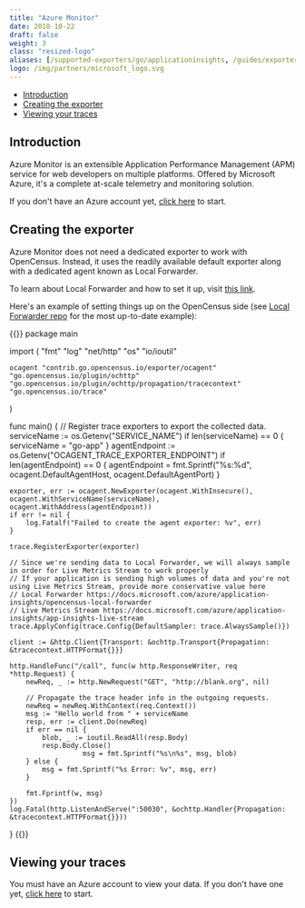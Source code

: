 ```yaml
---
title: "Azure Monitor"
date: 2018-10-22
draft: false
weight: 3
class: "resized-logo"
aliases: [/supported-exporters/go/applicationinsights, /guides/exporters/supported-exporters/go/applicationinsights]
logo: /img/partners/microsoft_logo.svg
---
```


- [Introduction](#introduction)
- [Creating the exporter](#creating-the-exporter)
- [Viewing your traces](#viewing-your-traces)

## Introduction
Azure Monitor is an extensible Application Performance Management (APM) service for web developers on multiple platforms. Offered by Microsoft Azure, it's a complete at-scale telemetry and monitoring solution.

If you don't have an Azure account yet, [click here](https://docs.microsoft.com/azure/application-insights/app-insights-overview) to start.

## Creating the exporter
Azure Monitor does not need a dedicated exporter to work with OpenCensus. Instead, it uses the readily available default exporter along with a dedicated agent known as Local Forwarder. 

To learn about Local Forwarder and how to set it up, visit [this link](https://docs.microsoft.com/azure/application-insights/opencensus-local-forwarder).

Here's an example of setting things up on the OpenCensus side (see [Local Forwarder repo](https://github.com/Microsoft/ApplicationInsights-LocalForwarder/blob/master/examples/opencensus/go-app/main.go) for the most up-to-date example):

{{<highlight go>}}
package main

import (
	"fmt"
	"log"
	"net/http"
	"os"
	"io/ioutil"

	ocagent "contrib.go.opencensus.io/exporter/ocagent"
	"go.opencensus.io/plugin/ochttp"
	"go.opencensus.io/plugin/ochttp/propagation/tracecontext"
	"go.opencensus.io/trace"
)

func main() {
	// Register trace exporters to export the collected data.
	serviceName := os.Getenv("SERVICE_NAME")
	if len(serviceName) == 0 {
		serviceName = "go-app"
	}
	agentEndpoint := os.Getenv("OCAGENT_TRACE_EXPORTER_ENDPOINT")
	if len(agentEndpoint) == 0 {
		agentEndpoint = fmt.Sprintf("%s:%d", ocagent.DefaultAgentHost, ocagent.DefaultAgentPort)
	}

	exporter, err := ocagent.NewExporter(ocagent.WithInsecure(), ocagent.WithServiceName(serviceName), ocagent.WithAddress(agentEndpoint))
	if err != nil {
		log.Fatalf("Failed to create the agent exporter: %v", err)
	}

	trace.RegisterExporter(exporter)

	// Since we're sending data to Local Forwarder, we will always sample in order for Live Metrics Stream to work properly
	// If your application is sending high volumes of data and you're not using Live Metrics Stream, provide more conservative value here
	// Local Forwarder https://docs.microsoft.com/azure/application-insights/opencensus-local-forwarder
	// Live Metrics Stream https://docs.microsoft.com/azure/application-insights/app-insights-live-stream
	trace.ApplyConfig(trace.Config{DefaultSampler: trace.AlwaysSample()})

	client := &http.Client{Transport: &ochttp.Transport{Propagation: &tracecontext.HTTPFormat{}}}

	http.HandleFunc("/call", func(w http.ResponseWriter, req *http.Request) {
		newReq, _ := http.NewRequest("GET", "http://blank.org", nil)

		// Propagate the trace header info in the outgoing requests.
		newReq = newReq.WithContext(req.Context())
		msg := "Hello world from " + serviceName
		resp, err := client.Do(newReq)
		if err == nil {
			blob, _ := ioutil.ReadAll(resp.Body)
			resp.Body.Close()
                      msg = fmt.Sprintf("%s\n%s", msg, blob)
		} else {
			msg = fmt.Sprintf("%s Error: %v", msg, err)
		}

		fmt.Fprintf(w, msg)
	})
	log.Fatal(http.ListenAndServe(":50030", &ochttp.Handler{Propagation: &tracecontext.HTTPFormat{}}))
}
{{</highlight>}}


## Viewing your traces
You must have an Azure account to view your data. If you don't have one yet, [click here](https://docs.microsoft.com/azure/application-insights/app-insights-overview) to start.
